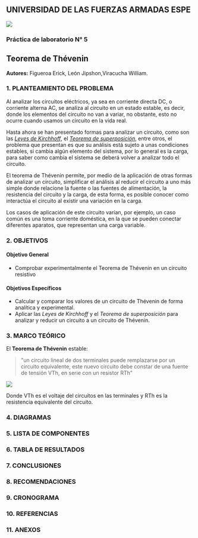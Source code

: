  ## UNIVERSIDAD DE LAS FUERZAS ARMADAS ESPE
![](https://github.com/erickfi/Practica-5/blob/master/Img/Escudo.jpg)
### Práctica de laboratorio N° 5
## Teorema de Thévenin
**Autores:** Figueroa Erick, León Jipshon,Viracucha William.
### 1. PLANTEAMIENTO DEL PROBLEMA
Al analizar los circuitos eléctricos, ya sea en corriente directa DC, o corriente alterna AC, se analiza al circuito en un estado estable, es decir, donde los elementos del circuito no van a variar, no obstante, esto no ocurre cuando usamos un circuito en la vida real. 

Hasta ahora se han presentado formas para analizar un circuito, como son las *[Leyes de Kirchhoff](https://github.com/erickfi/Laboratorio--1)*, el *[Teorema de superposición](https://github.com/erickfi/Laboratorio-4)*, entre otros, el problema que presentan es que su análisis está sujeto a unas condiciones estables, si cambia algún elemento del sistema, por lo general es la carga, para saber como cambia el sistema se deberá volver a analizar todo el circuito.

El teorema de Thévenin permite, por medio de la aplicación de otras formas de analizar un circuito, simplificar el análisis al reducir el circuito a uno más simple donde relacione la fuente o las fuentes de alimentación, la resistencia del circuito y la carga, de esta forma, es posible conocer como interactúa el circuito al existir una variación en la carga.

Los casos de aplicación de este circuito varían, por ejemplo, un caso común es una toma corriente doméstica, en la que se pueden conectar diferentes aparatos, que representan una carga variable.  

### 2. OBJETIVOS
#### Objetivo General
- Comprobar experimentalmente el Teorema de Thévenin en un circuito resistivo
#### Objetivos Específicos
- Calcular y comparar los valores de un circuito de Thévenin de forma analítica y experimental.
- Aplicar las *Leyes de Kirchhoff* y el *Teorema de superposición* para analizar y reducir un circuito a un circuito de Thévenin.
### 3. MARCO TEÓRICO
El **Teorema de Thévenin** estable:
> "un circuito lineal de dos terminales puede remplazarse por un circuito equivalente, este nuevo circuito debe constar de una fuente de tensión VTh, en serie con un resistor RTh"

![](https://github.com/erickfi/Practica-5/blob/master/Img/Cambio%20circuito.PNG)

Donde VTh es el voltaje del circuitos en las terminales y RTh es la resistencia equivalente del circuito.

### 4. DIAGRAMAS
### 5. LISTA DE COMPONENTES
### 6. TABLA DE RESULTADOS
### 7. CONCLUSIONES
### 8. RECOMENDACIONES
### 9. CRONOGRAMA
### 10. REFERENCIAS
### 11. ANEXOS
